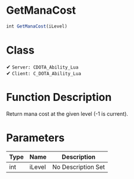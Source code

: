 # GetManaCost
```js
int GetManaCost(iLevel)
```
# Class
✔ `Server: CDOTA_Ability_Lua`  
✔ `Client: C_DOTA_Ability_Lua`  

# Function Description
Return mana cost at the given level (-1 is current).
# Parameters
Type|Name|Description
--|--|--
int|iLevel|No Description Set

